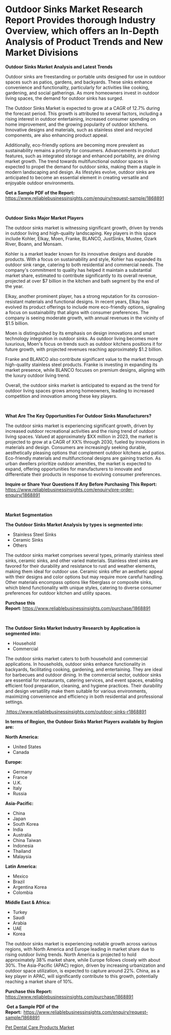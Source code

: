 <p><h1>Outdoor Sinks Market Research Report Provides thorough Industry Overview, which offers an In-Depth Analysis of Product Trends and New Market Divisions</h1></p><p><strong>Outdoor Sinks Market Analysis and Latest Trends</strong></p>
<p><p>Outdoor sinks are freestanding or portable units designed for use in outdoor spaces such as patios, gardens, and backyards. These sinks enhance convenience and functionality, particularly for activities like cooking, gardening, and social gatherings. As more homeowners invest in outdoor living spaces, the demand for outdoor sinks has surged.</p><p>The Outdoor Sinks Market is expected to grow at a CAGR of 12.7% during the forecast period. This growth is attributed to several factors, including a rising interest in outdoor entertaining, increased consumer spending on home improvement, and the growing popularity of outdoor kitchens. Innovative designs and materials, such as stainless steel and recycled components, are also enhancing product appeal.</p><p>Additionally, eco-friendly options are becoming more prevalent as sustainability remains a priority for consumers. Advancements in product features, such as integrated storage and enhanced portability, are driving market growth. The trend towards multifunctional outdoor spaces is expected to propel the demand for outdoor sinks, making them a staple in modern landscaping and design. As lifestyles evolve, outdoor sinks are anticipated to become an essential element in creating versatile and enjoyable outdoor environments.</p></p>
<p><strong>Get a Sample PDF of the Report:&nbsp;</strong> <a href="https://www.reliablebusinessinsights.com/enquiry/request-sample/1868891?utm_campaign=2789&utm_medium=2&utm_source=Github&utm_content=ia&utm_term=04042025&utm_id=outdoor-sinks">https://www.reliablebusinessinsights.com/enquiry/request-sample/1868891</a></p>
<p>&nbsp;</p>
<p><strong>Outdoor Sinks Major Market Players</strong></p>
<p><p>The outdoor sinks market is witnessing significant growth, driven by trends in outdoor living and high-quality landscaping. Key players in this space include Kohler, Elkay, Moen, Franke, BLANCO, JustSinks, Mustee, Ozark River, Boann, and Monsam.</p><p>Kohler is a market leader known for its innovative designs and durable products. With a focus on sustainability and style, Kohler has expanded its outdoor sink range, catering to both residential and commercial needs. The company's commitment to quality has helped it maintain a substantial market share, estimated to contribute significantly to its overall revenue, projected at over $7 billion in the kitchen and bath segment by the end of the year.</p><p>Elkay, another prominent player, has a strong reputation for its corrosion-resistant materials and functional designs. In recent years, Elkay has evolved its product offerings to include more eco-friendly options, signaling a focus on sustainability that aligns with consumer preferences. The company is seeing moderate growth, with annual revenues in the vicinity of $1.5 billion.</p><p>Moen is distinguished by its emphasis on design innovations and smart technology integration in outdoor sinks. As outdoor living becomes more luxurious, Moen's focus on trends such as outdoor kitchens positions it for future growth, with projected revenues reaching approximately $1.2 billion.</p><p>Franke and BLANCO also contribute significant value to the market through high-quality stainless steel products. Franke is investing in expanding its market presence, while BLANCO focuses on premium designs, aligning with the luxury outdoor living trend.</p><p>Overall, the outdoor sinks market is anticipated to expand as the trend for outdoor living spaces grows among homeowners, leading to increased competition and innovation among these key players.</p></p>
<p>&nbsp;</p>
<p><strong>What Are The Key Opportunities For Outdoor Sinks Manufacturers?</strong></p>
<p><p>The outdoor sinks market is experiencing significant growth, driven by increased outdoor recreational activities and the rising trend of outdoor living spaces. Valued at approximately $XX million in 2023, the market is projected to grow at a CAGR of XX% through 2030, fueled by innovations in materials and design. Consumers are increasingly seeking durable, aesthetically pleasing options that complement outdoor kitchens and patios. Eco-friendly materials and multifunctional designs are gaining traction. As urban dwellers prioritize outdoor amenities, the market is expected to expand, offering opportunities for manufacturers to innovate and differentiate their products in response to evolving consumer preferences.</p></p>
<p><strong>Inquire or Share Your Questions If Any Before Purchasing This Report:</strong> <a href="https://www.reliablebusinessinsights.com/enquiry/pre-order-enquiry/1868891?utm_campaign=2789&utm_medium=2&utm_source=Github&utm_content=ia&utm_term=04042025&utm_id=outdoor-sinks">https://www.reliablebusinessinsights.com/enquiry/pre-order-enquiry/1868891</a></p>
<p>&nbsp;</p>
<p><strong>Market Segmentation</strong></p>
<p><strong>The Outdoor Sinks Market Analysis by types is segmented into:</strong></p>
<p><ul><li>Stainless Steel Sinks</li><li>Ceramic Sinks</li><li>Others</li></ul></p>
<p><p>The outdoor sinks market comprises several types, primarily stainless steel sinks, ceramic sinks, and other varied materials. Stainless steel sinks are favored for their durability and resistance to rust and weather elements, making them ideal for outdoor use. Ceramic sinks offer an aesthetic appeal with their designs and color options but may require more careful handling. Other materials encompass options like fiberglass or composite sinks, which blend functionality with unique styles, catering to diverse consumer preferences for outdoor kitchen and utility spaces.</p></p>
<p><strong>Purchase this Report:&nbsp;</strong><a href="https://www.reliablebusinessinsights.com/purchase/1868891?utm_campaign=2789&utm_medium=2&utm_source=Github&utm_content=ia&utm_term=04042025&utm_id=outdoor-sinks">https://www.reliablebusinessinsights.com/purchase/1868891</a></p>
<p>&nbsp;</p>
<p><strong>The Outdoor Sinks Market Industry Research by Application is segmented into:</strong></p>
<p><ul><li>Household</li><li>Commercial</li></ul></p>
<p><p>The outdoor sinks market caters to both household and commercial applications. In households, outdoor sinks enhance functionality in backyards, facilitating cooking, gardening, and entertaining. They are ideal for barbecues and outdoor dining. In the commercial sector, outdoor sinks are essential for restaurants, catering services, and event spaces, enabling efficient food preparation, cleaning, and hygiene practices. Their durability and design versatility make them suitable for various environments, maximizing convenience and efficiency in both residential and professional settings.</p></p>
<p><a href="https://www.reliablebusinessinsights.com/outdoor-sinks-r1868891?utm_campaign=2789&utm_medium=2&utm_source=Github&utm_content=ia&utm_term=04042025&utm_id=outdoor-sinks">&nbsp;https://www.reliablebusinessinsights.com/outdoor-sinks-r1868891</a></p>
<p><strong>In terms of Region, the Outdoor Sinks Market Players available by Region are:</strong></p>
<p>
    <p> <strong> North America: </strong>
        <ul>
            <li>United States</li>
            <li>Canada</li>
        </ul>
        </p> 
    <p> <strong> Europe: </strong>
        <ul>
            <li>Germany</li>
            <li>France</li>
            <li>U.K.</li>
            <li>Italy</li>
            <li>Russia</li>
        </ul>
        </p> 
    <p> <strong> Asia-Pacific: </strong>
        <ul>
            <li>China</li>
            <li>Japan</li>
            <li>South Korea</li>
            <li>India</li>
            <li>Australia</li>
            <li>China Taiwan</li>
            <li>Indonesia</li>
            <li>Thailand</li>
            <li>Malaysia</li>
        </ul>
        </p> 
    <p> <strong> Latin America: </strong>
        <ul>
            <li>Mexico</li>
            <li>Brazil</li>
            <li>Argentina Korea</li>
            <li>Colombia</li>
        </ul>
        </p> 
    <p> <strong> Middle East & Africa: </strong>
        <ul>
            <li>Turkey</li>
            <li>Saudi</li>
            <li>Arabia</li>
            <li>UAE</li>
            <li>Korea</li>
        </ul>
    </p>
    </p>
<p><p>The outdoor sinks market is experiencing notable growth across various regions, with North America and Europe leading in market share due to rising outdoor living trends. North America is projected to hold approximately 38% market share, while Europe follows closely with about 30%. The Asia-Pacific (APAC) region, driven by increasing urbanization and outdoor space utilization, is expected to capture around 22%. China, as a key player in APAC, will significantly contribute to this growth, potentially reaching a market share of 10%.</p></p>
<p><strong>Purchase this Report: </strong><a href="https://www.reliablebusinessinsights.com/purchase/1868891?utm_campaign=2789&utm_medium=2&utm_source=Github&utm_content=ia&utm_term=04042025&utm_id=outdoor-sinks">https://www.reliablebusinessinsights.com/purchase/1868891</a></p>
<p>&nbsp;<strong>Get a Sample PDF of the Report:&nbsp;&nbsp;</strong><a href="https://www.reliablebusinessinsights.com/enquiry/request-sample/1868891?utm_campaign=2789&utm_medium=2&utm_source=Github&utm_content=ia&utm_term=04042025&utm_id=outdoor-sinks">https://www.reliablebusinessinsights.com/enquiry/request-sample/1868891</a></p>
<p><strong></strong></p>
<p><p><a href="https://github.com/vilehoaguy/Market-Research-Report-List-1/blob/main/pet-dental-care-products-market.md?utm_campaign=2789&utm_medium=2&utm_source=Github&utm_content=ia&utm_term=04042025&utm_id=outdoor-sinks">Pet Dental Care Products Market</a></p></p>